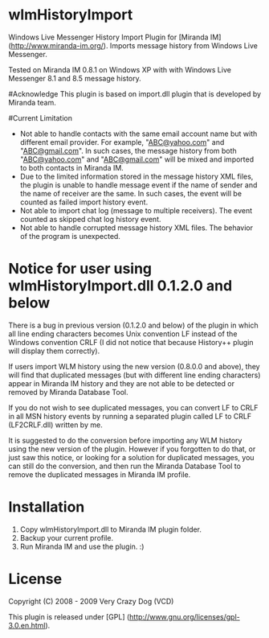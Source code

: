 # wlmHistoryImport
Windows Live Messenger History Import Plugin for [Miranda IM] (http://www.miranda-im.org/). Imports message history from Windows Live Messenger.

Tested on Miranda IM 0.8.1 on Windows XP with with Windows Live Messenger 8.1 and 8.5 message history.

#Acknowledge
This plugin is based on import.dll plugin that is developed by Miranda team.

#Current Limitation
- Not able to handle contacts with the same email account name but with 
  different email provider. For example, "ABC@yahoo.com" and "ABC@gmail.com".
  In such cases, the message history from both "ABC@yahoo.com" and 
  "ABC@gmail.com" will be mixed and imported to both contacts in Miranda IM.
- Due to the limited information stored in the message history XML files, the 
  plugin is unable to handle message event if the name of sender and the name of
  receiver are the same. In such cases, the event will be counted as failed
  import history event.
- Not able to import chat log (message to multiple receivers). The event counted
  as skipped chat log history event.
- Not able to handle corrupted message history XML files. The behavior of the 
  program is unexpected.

# Notice for user using wlmHistoryImport.dll 0.1.2.0 and below
There is a bug in previous version (0.1.2.0 and below) of the plugin in which 
all line ending characters becomes Unix convention LF instead of the Windows 
convention CRLF (I did not notice that because History++ plugin will display 
them correctly).

If users import WLM history using the new version (0.8.0.0 and above), they will
find that duplicated messages (but with different line ending characters) appear
in Miranda IM history and they are not able to be detected or removed by Miranda
Database Tool.

If you do not wish to see duplicated messages, you can convert LF to CRLF in all
MSN history events by running a separated plugin called LF to CRLF (LF2CRLF.dll)
written by me.

It is suggested to do the conversion before importing any WLM history using the
new version of the plugin. However if you forgotten to do that, or just saw this
notice, or looking for a solution for duplicated messages, you can still do the 
conversion, and then run the Miranda Database Tool to remove the duplicated 
messages in Miranda IM profile.

# Installation
1. Copy wlmHistoryImport.dll to Miranda IM plugin folder.
2. Backup your current profile.
3. Run Miranda IM and use the plugin. :)

# License
Copyright (C) 2008 - 2009  Very Crazy Dog (VCD)

This plugin is released under [GPL] (http://www.gnu.org/licenses/gpl-3.0.en.html).
